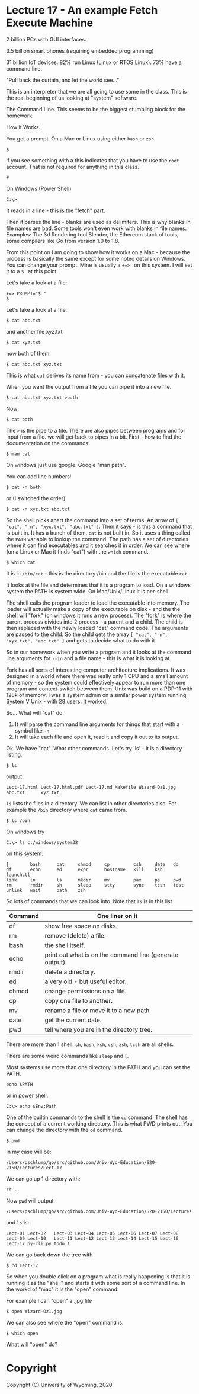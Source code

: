 # Lecture 17 - An example Fetch Execute Machine

2 billion PCs with GUI interfaces.

3.5 billion smart phones (requiring embedded programming)

31 billion IoT devices.  82% run Linux (Linux or RTOS Linux).  73% have a command line.

"Pull back the curtain, and let the world see..."

This is an interpreter that we are all going to use some in the class.  This is the real beginning
of us looking at "system" software.  

The Command Line.  This  seems to be the biggest stumbling block for the
homework.

How it Works.

You get a prompt. On a Mac or Linux using either `bash` or `zsh`

```
$
```

if you see something with a this indicates that you have to use the `root` account.  That is not required
for anything in this class.

```
#
```

On Windows (Power Shell)

```
C:\> 
```

It reads in a line - this is the "fetch" part.

Then it parses the line - blanks are used as delimiters.  This is why blanks in file names are bad.
Some tools won't even work with blanks in file names.  Examples: The 3d Rendering tool Blender,
the Ethereum stack of tools, some compilers like Go from version 1.0 to 1.8.

From this point on I am going to show how it works on a Mac - because the process is basically
the same except for some noted details on Windows.  You can change your prompt.  Mine is usually
a `+=> ` on this system.  I will set it to a `$ ` at this point.


Let's take a look at a file:

```
+=> PROMPT="$ "
$ 
```

Let's take a look at a file.

```
$ cat abc.txt
```

and another file xyz.txt

```
$ cat xyz.txt
```

now both of them:

```
$ cat abc.txt xyz.txt
```

This is what `cat` derives its name from - you can concatenate files with it.

When you want the output from a file you can pipe it into a new file.

```
$ cat abc.txt xyz.txt >both
```

Now:

```
$ cat both
```

The `>` is the pipe to a file.  There are also pipes between programs and for input from a file.
we will get back to pipes in a bit.  First - how to find the documentation on the commands:

```
$ man cat
```
On windows just use google.  Google "man path".

You can add line numbers!

```
$ cat -n both
```

or (I switched the order)

```
$ cat -n xyz.txt abc.txt
```

So the shell picks apart the command into a set of terms.  An array of `[ "cat", "-n", "xyx.txt", "abc.txt" ]`.
Then it says - is this a command that is built in.  It has a bunch of them.  `cat` is not built in.
So it uses a thing called the `PATH` variable to lookup the command.   The path has a set of directories
where it can find executables and it searches it in order.  We can see where (on a Linux or Mac it
finds "cat") with the `which` command.

```
$ which cat
```

It is in `/bin/cat` - this is the directory /bin and the file is the executable `cat`.

It looks at the file and determines that it is a program to load.  On a windows system the PATH is system
wide.  On Mac/Unix/Linux it is per-shell.

The shell calls the program loader to load the executable into memory.  The loader will actually make a copy
of the executable on disk - and the the shell will "fork" (on windows it runs a new process).    The "fork"
is where the parent process divides into 2 process - a parent and a child.    The child is then replaced with
the newly loaded "cat" command code.  The arguments are passed to the child.  So the child gets the array
`[ "cat", "-n", "xyx.txt", "abc.txt" ]` and gets to decide what to do with it.

So in our homework when you write a program and it looks at the command line arguments for
`--in` and a file name - this is what it is looking at.

Fork has all sorts of interesting computer architecture implications.  It was designed in a world where
there was really only 1 CPU and a small amount of memory - so the system could effectively appear to run
more than one program and context-switch between them.   Unix was build on a PDP-11 with 128k of memory.
I was a system admin on a similar power system running System V Unix - with 28 users.  It worked.

So... What will "cat" do.

1. It will parse the command line arguments for things that start with a `-` symbol like `-n`.
2. It will take each file and open it, read it and copy it out to its output.

Ok.  We have "cat".  What other commands.  Let's try 'ls' - it is a directory listing.

```
$ ls
```

output:

```
Lect-17.html Lect-17.html.pdf Lect-17.md Makefile Wizard-Oz1.jpg
abc.txt      xyz.txt
```

`ls` lists the files in a directory.    We can list in other directories also.  For example the `/bin` directory 
where `cat` came from.

```
$ ls /bin
```

On windows try

```
C:\> ls c:/windows/system32
```

on this system:

```
[        bash      cat     chmod     cp         csh     date   dd
df       echo      ed      expr      hostname   kill    ksh    launchctl
link     ln        ls      mkdir     mv         pax     ps     pwd
rm       rmdir     sh      sleep     stty       sync    tcsh   test
unlink   wait      path    zsh
```

So lots of commands that we can look into.  Note that `ls` is in this list.

| Command | One liner on it |
|---------|---------------------------------------------------------------|
| df      | show free space on disks.                                     |
| rm      | remove (delete) a file.                                       |
| bash    | the shell itself.                                             |
| echo    | print out what is on the command line (generate output).      |
| rmdir   | delete a directory.                                           |
| ed      | a very old - but useful editor.                               |
| chmod   | change permissions on a file.                                 |
| cp      | copy one file to another.                                     |
| mv      | rename a file or move it to a new path.                       |
| date    | get the current date.                                         |
| pwd     | tell where you are in the directory tree.                     |


There are more than 1 shell.  `sh`, `bash`, `ksh`, `csh`, `zsh`, `tcsh` are all shells.

There are some weird commands like `sleep` and `[`.

Most systems use more than one directory in the PATH and you can set the PATH.

```
echo $PATH
```

or in power shell.

```
C:\> echo $Env:Path
```

One of the builtin commands to the shell is the `cd` command.   The shell has the
concept of a current working directory.  This is what PWD prints out.
You can change the directory with the `cd` command.

```
$ pwd
```

In my case will be:

```
/Users/pschlump/go/src/github.com/Univ-Wyo-Education/S20-2150/Lectures/Lect-17
```

We can go up 1 directory with:

```
cd ..
```

Now `pwd` will output


```
/Users/pschlump/go/src/github.com/Univ-Wyo-Education/S20-2150/Lectures
```

and `ls` is:

```
Lect-01 Lect-02   Lect-03 Lect-04 Lect-05 Lect-06 Lect-07 Lect-08
Lect-09 Lect-10   Lect-11 Lect-12 Lect-13 Lect-14 Lect-15 Lect-16
Lect-17 py-cli.py todo.1
```

We can go back down the tree with

```
$ cd Lect-17
```

So when you double click on a program what is really happening is that it is running it
as the "shell" and starts it with some sort of a command line.  In the workd of "mac"
it is the "open" command.

For example I can "open" a .jpg file

```
$ open Wizard-Oz1.jpg
```


We can also see where the "open" command is.

```
$ which open
```

What will "open" do?



# Copyright

Copyright (C) University of Wyoming, 2020.


